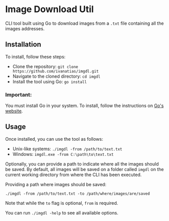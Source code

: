 # Image Download Util

CLI tool built using Go to download images from a `.txt` file containing all the images addresses. 

## Installation

To install, follow these steps:

- Clone the repository: `git clone https://github.com/ivanatias/imgdl.git`
- Navigate to the cloned directory: `cd imgdl`
- Install the tool using Go: `go install`

### Important: 

You must install Go in your system. To install, follow the instructions on [Go's website](https://go.dev/doc/install).

## Usage 

Once installed, you can use the tool as follows: 

- Unix-like systems: `./imgdl -from /path/to/text.txt`
- Windows: `imgdl.exe -from C:\path\to\text.txt`

Optionally, you can provide a path to indicate where all the images should be saved. By default, all images will be saved on a folder called `imgdl` on the current working directory from where the CLI has been executed.

Providing a path where images should be saved:

`./imgdl -from /path/to/text.txt -to /path/where/images/are/saved`

Note that while the `to` flag is optional, `from` is required. 

You can run `./imgdl -help` to see all available options.